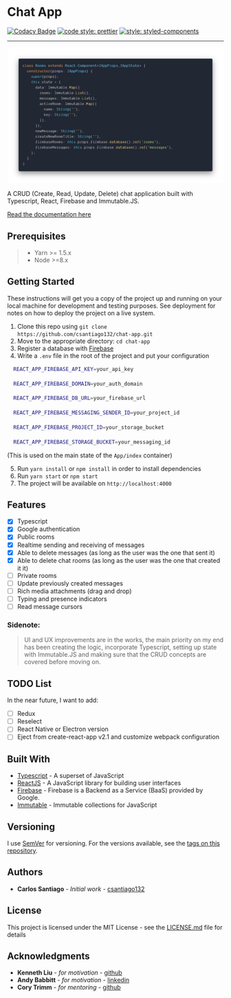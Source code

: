 # Chat App

[![Codacy Badge](https://api.codacy.com/project/badge/Grade/c08e6a879d464024b28be47c60b17a3a)](https://www.codacy.com/app/csantiago132/chat-app?utm_source=github.com&utm_medium=referral&utm_content=csantiago132/chat-app&utm_campaign=Badge_Grade)
[![code style: prettier](https://img.shields.io/badge/code_style-prettier-ff69b4.svg?style=flat-square)](https://github.com/prettier/prettier)
[![style: styled-components](https://img.shields.io/badge/style-%F0%9F%92%85%20styled--components-orange.svg?colorB=daa357&colorA=db748e)](https://github.com/styled-components/styled-components)

---

<p align="center"><img src="https://raw.githubusercontent.com/csantiago132/chat-app/develop/preview.png" alt="slack-chat preview"/></p>

A CRUD (Create, Read, Update, Delete) chat application built with Typescript,
React, Firebase and Immutable.JS.

<a href="https://csantiago-slack-chat-docs.netlify.com/" target="_blank">Read the documentation here</a>

## Prerequisites

> - Yarn >= 1.5.x
> - Node >=8.x

## Getting Started

These instructions will get you a copy of the project up and running on your
local machine for development and testing purposes. See deployment for notes on
how to deploy the project on a live system.

1. Clone this repo using
   `git clone https://github.com/csantiago132/chat-app.git`
2. Move to the appropriate directory: `cd chat-app`
3. Register a database with
   [Firebase](https://firebase.google.com/docs/database/)
4. Write a `.env` file in the root of the project and put your configuration

```bash
  REACT_APP_FIREBASE_API_KEY=your_api_key

  REACT_APP_FIREBASE_DOMAIN=your_auth_domain

  REACT_APP_FIREBASE_DB_URL=your_firebase_url

  REACT_APP_FIREBASE_MESSAGING_SENDER_ID=your_project_id

  REACT_APP_FIREBASE_PROJECT_ID=your_storage_bucket

  REACT_APP_FIREBASE_STORAGE_BUCKET=your_messaging_id
```

(This is used on the main state of the `App/index` container)

5. Run `yarn install` or `npm install` in order to install dependencies
6. Run `yarn start` or `npm start`
7. The project will be available on `http://localhost:4000`

## Features

- [x] Typescript
- [x] Google authentication
- [x] Public rooms
- [x] Realtime sending and receiving of messages
- [x] Able to delete messages (as long as the user was the one that sent it)
- [x] Able to delete chat rooms (as long as the user was the one that created it
      it)
- [ ] Private rooms
- [ ] Update previously created messages
- [ ] Rich media attachments (drag and drop)
- [ ] Typing and presence indicators
- [ ] Read message cursors

### Sidenote:

> UI and UX improvements are in the works, the main priority on my end has been
> creating the logic, incorporate Typescript, setting up state with Immutable.JS
> and making sure that the CRUD concepts are covered before moving on.

## TODO List

In the near future, I want to add:

- [ ] Redux
- [ ] Reselect
- [ ] React Native or Electron version
- [ ] Eject from create-react-app v2.1 and customize webpack configuration

## Built With

- [Typescript](https://github.com/Microsoft/TypeScript) - A superset of
  JavaScript
- [ReactJS](https://reactjs.org/) - A JavaScript library for building user
  interfaces
- [Firebase](https://firebase.google.com/) - Firebase is a Backend as a Service
  (BaaS) provided by Google.
- [Immutable](http://facebook.github.io/immutable-js/) - Immutable collections
  for JavaScript

## Versioning

I use [SemVer](http://semver.org/) for versioning. For the versions available,
see the
[tags on this repository](https://github.com/csantiago132/chat-app/releases).

## Authors

- **Carlos Santiago** - _Initial work_ -
  [csantiago132](https://github.com/csantiago132)

## License

This project is licensed under the MIT License - see the
[LICENSE.md](https://github.com/csantiago132/chat-app/blob/develop/LICENSE.md)
file for details

## Acknowledgments

- **Kenneth Liu** - _for motivation_ - [github](https://github.com/ksliu25)
- **Andy Babbitt** - _for motivation_ -
  [linkedin](https://www.linkedin.com/in/andy-babbitt-ba142319/)
- **Cory Trimm** - _for mentoring_ - [github](https://github.com/ctrimm)
